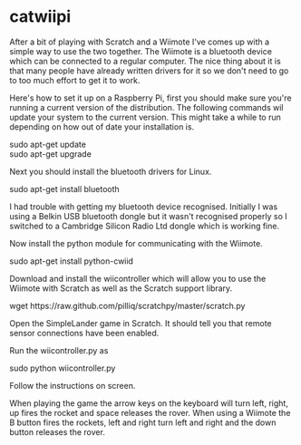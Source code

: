 # catwiipi
<p>
After a bit of playing with Scratch and a Wiimote I've comes up with a simple way to use the two together. The Wiimote is a bluetooth device which can be connected
to a regular computer. The nice thing about it is that many people have already written drivers for it so we don't need to go to too much effort to get it to work.
</p>

Here's how to set it up on a Raspberry Pi, first you should make sure you're running a current version of the distribution. The following commands wil update your
system to the current version. This might take a while to run depending on how out of date your installation is.

<p class="solid">
sudo apt-get update<br>
sudo apt-get upgrade
</p>

Next you should install the bluetooth drivers for Linux.

<p class="solid">
sudo apt-get install bluetooth
</p>

I had trouble with getting my bluetooth device recognised. Initially I was using a Belkin USB bluetooth dongle but it wasn't recognised properly so I switched to a 
Cambridge Silicon Radio Ltd dongle which is working fine.

Now install the python module for communicating with the Wiimote.

<p class="solid">
sudo apt-get install python-cwiid
</p>

Download and install the wiicontroller which will allow you to use the Wiimote with Scratch as well as the Scratch support library.

<p class="solid">
wget https://raw.github.com/pilliq/scratchpy/master/scratch.py
</p>

Open the SimpleLander game in Scratch. It should tell you that remote sensor connections have been enabled.

Run the wiicontroller.py as

<p class="solid">
sudo python wiicontroller.py
</p>

Follow the instructions on screen.

When playing the game the arrow keys on the keyboard will turn left, right, up fires the rocket and space releases the rover. When using a Wiimote the B button 
fires the rockets, left and right turn left and right and the down button releases the rover.
</div>
